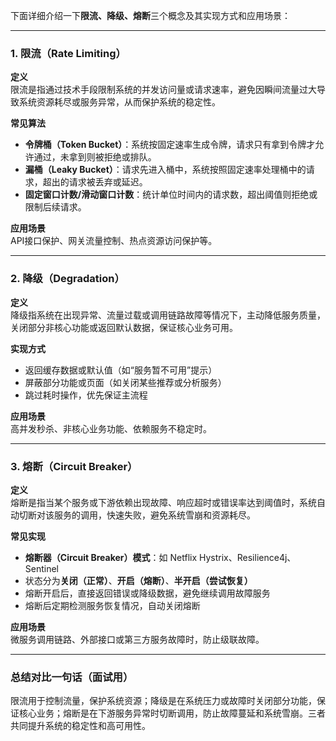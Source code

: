 下面详细介绍一下**限流、降级、熔断**三个概念及其实现方式和应用场景：

---

### 1. 限流（Rate Limiting）

**定义**  
限流是指通过技术手段限制系统的并发访问量或请求速率，避免因瞬间流量过大导致系统资源耗尽或服务异常，从而保护系统的稳定性。

**常见算法**  
- **令牌桶（Token Bucket）**：系统按固定速率生成令牌，请求只有拿到令牌才允许通过，未拿到则被拒绝或排队。
- **漏桶（Leaky Bucket）**：请求先进入桶中，系统按照固定速率处理桶中的请求，超出的请求被丢弃或延迟。
- **固定窗口计数/滑动窗口计数**：统计单位时间内的请求数，超出阈值则拒绝或限制后续请求。

**应用场景**  
API接口保护、网关流量控制、热点资源访问保护等。

---

### 2. 降级（Degradation）

**定义**  
降级指系统在出现异常、流量过载或调用链路故障等情况下，主动降低服务质量，关闭部分非核心功能或返回默认数据，保证核心业务可用。

**实现方式**  
- 返回缓存数据或默认值（如“服务暂不可用”提示）
- 屏蔽部分功能或页面（如关闭某些推荐或分析服务）
- 跳过耗时操作，优先保证主流程

**应用场景**  
高并发秒杀、非核心业务功能、依赖服务不稳定时。

---

### 3. 熔断（Circuit Breaker）

**定义**  
熔断是指当某个服务或下游依赖出现故障、响应超时或错误率达到阈值时，系统自动切断对该服务的调用，快速失败，避免系统雪崩和资源耗尽。

**常见实现**  
- **熔断器（Circuit Breaker）模式**：如 Netflix Hystrix、Resilience4j、Sentinel
- 状态分为**关闭（正常）**、**开启（熔断）**、**半开启（尝试恢复）**
- 熔断开启后，直接返回错误或降级数据，避免继续调用故障服务
- 熔断后定期检测服务恢复情况，自动关闭熔断

**应用场景**  
微服务调用链路、外部接口或第三方服务故障时，防止级联故障。

---

### **总结对比一句话（面试用）**
限流用于控制流量，保护系统资源；降级是在系统压力或故障时关闭部分功能，保证核心业务；熔断是在下游服务异常时切断调用，防止故障蔓延和系统雪崩。三者共同提升系统的稳定性和高可用性。
